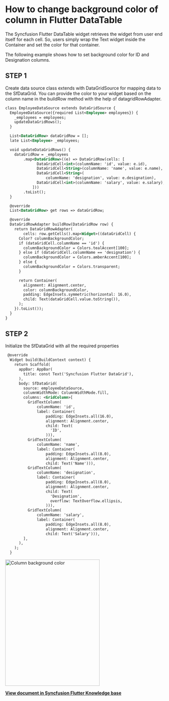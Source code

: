 # How to change background color of column in Flutter DataTable

The Syncfusion Flutter DataTable widget retrieves the widget from user end itself for each cell. So, users simply wrap the Text widget inside the Container and set the color for that container.

The following example shows how to set background color for ID and Designation columns.
## STEP 1
Create data source class extends with DataGridSource for mapping data to the SfDataGrid. 
You can provide the color to your widget based on the column name in the buildRow method with the help of datagridRowAdapter.

```xml
class EmployeeDataSource extends DataGridSource {
  EmployeeDataSource({required List<Employee> employees}) {
    _employees = employees;
    updateDataGridRows();
  }

  List<DataGridRow> dataGridRow = [];
  late List<Employee> _employees;

  void updateDataGridRows() {
    dataGridRow = _employees
        .map<DataGridRow>((e) => DataGridRow(cells: [
              DataGridCell<int>(columnName: 'id', value: e.id),
              DataGridCell<String>(columnName: 'name', value: e.name),
              DataGridCell<String>(
                  columnName: 'designation', value: e.designation),
              DataGridCell<int>(columnName: 'salary', value: e.salary),
            ]))
        .toList();
  }

  @override
  List<DataGridRow> get rows => dataGridRow;

  @override
  DataGridRowAdapter buildRow(DataGridRow row) {
    return DataGridRowAdapter(
        cells: row.getCells().map<Widget>((dataGridCell) {
      Color? columnBackgroundColor;
      if (dataGridCell.columnName == 'id') {
        columnBackgroundColor = Colors.tealAccent[100];
      } else if (dataGridCell.columnName == 'designation') {
        columnBackgroundColor = Colors.amberAccent[100];
      } else {
        columnBackgroundColor = Colors.transparent;
      }

      return Container(
        alignment: Alignment.center,
        color: columnBackgroundColor,
        padding: EdgeInsets.symmetric(horizontal: 16.0),
        child: Text(dataGridCell.value.toString()),
      );
    }).toList());
  }
}
```
## STEP 2
Initialize the SfDataGrid with all the required properties

```xml
 @override
  Widget build(BuildContext context) {
    return Scaffold(
      appBar: AppBar(
        title: const Text('Syncfusion Flutter DataGrid'),
      ),
      body: SfDataGrid(
        source: employeeDataSource,
        columnWidthMode: ColumnWidthMode.fill,
        columns: <GridColumn>[
          GridTextColumn(
              columnName: 'id',
              label: Container(
                  padding: EdgeInsets.all(16.0),
                  alignment: Alignment.center,
                  child: Text(
                    'ID',
                  ))),
          GridTextColumn(
              columnName: 'name',
              label: Container(
                  padding: EdgeInsets.all(8.0),
                  alignment: Alignment.center,
                  child: Text('Name'))),
          GridTextColumn(
              columnName: 'designation',
              label: Container(
                  padding: EdgeInsets.all(8.0),
                  alignment: Alignment.center,
                  child: Text(
                    'Designation',
                    overflow: TextOverflow.ellipsis,
                  ))),
          GridTextColumn(
              columnName: 'salary',
              label: Container(
                  padding: EdgeInsets.all(8.0),
                  alignment: Alignment.center,
                  child: Text('Salary'))),
        ],
      ),
    );
  }

```
<img alt="Column background color "  src="https://www.syncfusion.com/uploads/user/kb/flut/flut-4295/flut-4295_img1.jpeg" width="300" height="400" />
 
**[View document in Syncfusion Flutter Knowledge base](https://www.syncfusion.com/kb/12521/how-to-change-background-color-of-column-in-flutter-datatable-sfdatagrid)**